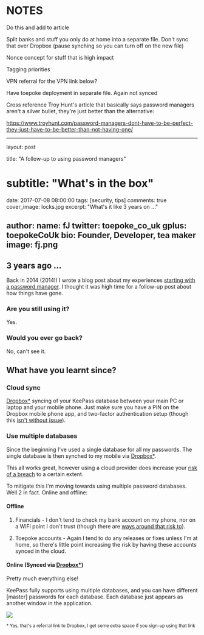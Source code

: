 # NOTES
Do this and add to article

Split banks and stuff you only do at home into a separate file. Don't sync that over Dropbox (pause synching so you can turn off on the new file)

Nonce concept for stuff that is high impact

Tagging priorities

VPN referral for the VPN link below?

Have toepoke deployment in separate file. Again not synced

Cross reference Troy Hunt's article that basically says password managers aren't a silver bullet, they're just better than the alternative:

https://www.troyhunt.com/password-managers-dont-have-to-be-perfect-they-just-have-to-be-better-than-not-having-one/





---
layout: post

title: "A follow-up to using password managers"
# subtitle: "What's in the box"
date: 2017-07-08 08:00:00
tags: [security, tips]
comments: true
cover_image: locks.jpg
excerpt: "What's it like 3 years on ..."

author:
  name: fJ
  twitter: toepoke_co_uk
  gplus: toepokeCoUk
  bio: Founder, Developer, tea maker
  image: fj.png 
---

## 3 years ago ...

Back in 2014 (2014!) I wrote a blog post about my experiences [starting with a password manager](http://toepoke.github.io/2014/06/07/living-with-a-password-manager-in-the-real-world.html).  I thought it was high time for a follow-up post about how things have gone.

### Are you still using it?
Yes.

### Would you ever go back?
No, can't see it.

## What have you learnt since?

### Cloud sync
[Dropbox*](https://db.tt/oygIDRDY3M) syncing of your KeePass database between your main PC or laptop and your mobile phone.  Just make sure you have a PIN on the Dropbox mobile phone app, and two-factor authentication setup (though this [isn't without issue](https://twitter.com/toepoke_co_uk/status/873871178309488640?s=09)).

### Use multiple databases
Since the beginning I've used a single database for all my passwords.  The single database is then synched to my mobile via [Dropbox*](https://db.tt/oygIDRDY3M).

This all works great, however using a cloud provider does increase your [risk of a breach](https://www.theguardian.com/technology/2016/aug/31/dropbox-hack-passwords-68m-data-breach) to a certain extent.

To mitigate this I'm moving towards using multiple password databases.  Well 2 in fact.  Online and offline:

#### Offline

1. Financials - I don't tend to check my bank account on my phone, nor on a WiFi point I don't trust (though there are [ways around that risk to](https://ipvanish.com)).  

2. Toepoke accounts - Again I tend to do any releases or fixes unless I'm at home, so there's little point increasing the risk by having these accounts synced in the cloud.

#### Online (Synced via [Dropbox*](https://db.tt/oygIDRDY3M))

Pretty much everything else!

KeePass fully supports using multiple databases, and you can have different [master] passwords for each database.  Each database just appears as another window in the application.

<img src="http://keepass.info/screenshots/keepass_2x/main_big.png" />






<small>* Yes, that's a referral link to Dropbox, I get some extra space if you sign-up using that link</small>

